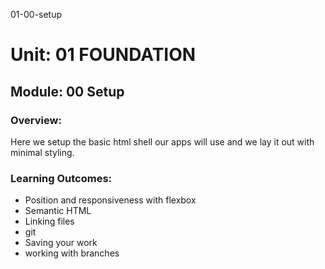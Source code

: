 01-00-setup
# Unit: 01 FOUNDATION
## Module: 00 Setup
### Overview: 
Here we setup the basic html shell our apps will use and we lay it out with minimal styling.

### Learning Outcomes:
- Position and responsiveness with flexbox
- Semantic HTML
- Linking files
- git
- Saving your work
- working with branches
